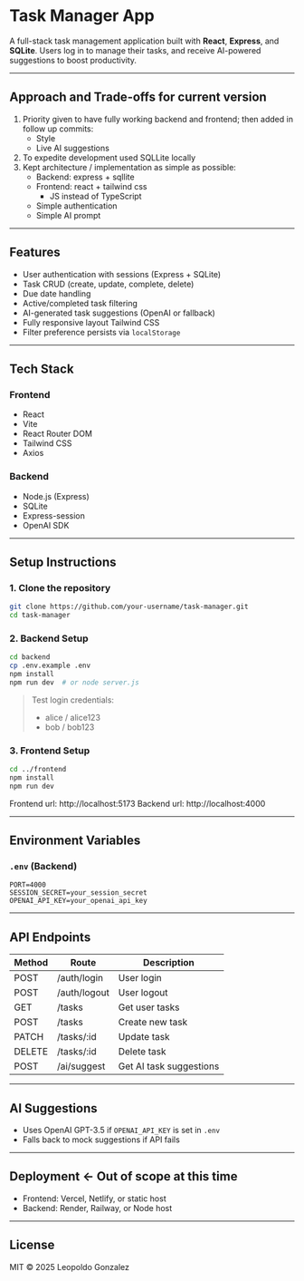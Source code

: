 # Task Manager App
A full-stack task management application built with **React**, **Express**, and **SQLite**. Users log in to manage their tasks, and receive AI-powered suggestions to boost productivity.

---
## Approach and Trade-offs for current version
1. Priority given to have fully working backend and frontend; then added in follow up commits:
    - Style
    - Live AI suggestions
2. To expedite development used SQLLite locally
3. Kept architecture / implementation as simple as possible:
    - Backend: express + sqllite
    - Frontend: react + tailwind css
        - JS instead of TypeScript
    - Simple authentication
    - Simple AI prompt

---
## Features
- User authentication with sessions (Express + SQLite)
- Task CRUD (create, update, complete, delete)
- Due date handling
- Active/completed task filtering
- AI-generated task suggestions (OpenAI or fallback)
- Fully responsive layout Tailwind CSS
- Filter preference persists via `localStorage`

---
## Tech Stack
### Frontend
- React
- Vite
- React Router DOM
- Tailwind CSS
- Axios

### Backend
- Node.js (Express)
- SQLite
- Express-session
- OpenAI SDK

---
## Setup Instructions
### 1. Clone the repository
```bash
git clone https://github.com/your-username/task-manager.git
cd task-manager
```

### 2. Backend Setup
```bash
cd backend
cp .env.example .env
npm install
npm run dev  # or node server.js
```

> Test login credentials:
> - alice / alice123
> - bob / bob123

### 3. Frontend Setup
```bash
cd ../frontend
npm install
npm run dev
```

Frontend url: http://localhost:5173
Backend url: http://localhost:4000

---
## Environment Variables
### `.env` (Backend)
```
PORT=4000
SESSION_SECRET=your_session_secret
OPENAI_API_KEY=your_openai_api_key
```

---
## API Endpoints

| Method | Route            | Description                      |
|--------|------------------|----------------------------------|
| POST   | /auth/login      | User login                       |
| POST   | /auth/logout     | User logout                      |
| GET    | /tasks           | Get user tasks                   |
| POST   | /tasks           | Create new task                  |
| PATCH  | /tasks/:id       | Update task                      |
| DELETE | /tasks/:id       | Delete task                      |
| POST   | /ai/suggest      | Get AI task suggestions          |

---
## AI Suggestions
- Uses OpenAI GPT-3.5 if `OPENAI_API_KEY` is set in `.env`
- Falls back to mock suggestions if API fails

---
## Deployment <- Out of scope at this time 
- Frontend: Vercel, Netlify, or static host
- Backend: Render, Railway, or Node host

---
## License
MIT © 2025 Leopoldo Gonzalez
